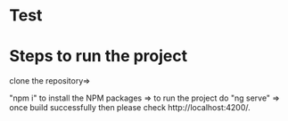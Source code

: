 # Test
# Steps to run the project
clone the repository=>


"npm i" to install the NPM packages =>
to run the project do "ng serve" =>
once build successfully then please check http://localhost:4200/.
